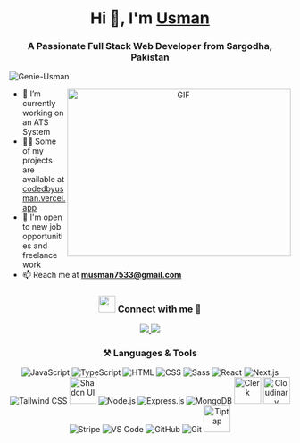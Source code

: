 <h1 align="center">Hi 👋, I'm <a href="https://www.codedbyusman.vercel.app" target="blank">Usman</a></h1>
<h3 align="center">A Passionate Full Stack Web Developer from Sargodha, Pakistan</h3>

<p align="left">
  <img src="https://komarev.com/ghpvc/?username=Genie-Usman&label=Profile%20views&color=0f9&style=flat" alt="Genie-Usman" />
</p>

<a target="_blank" align="center">
  <img align="right" height="300" width="400" alt="GIF" src="https://media.giphy.com/media/SWoSkN6DxTszqIKEqv/giphy.gif">
</a>

- 🌱 I’m currently working on an ATS System  
- 👨‍💻 Some of my projects are available at <a href="https://codedbyusman.vercel.app" target="_blank">codedbyusman.vercel.app</a>  
- 🤝 I'm open to new job opportunities and freelance work  
- 📫 Reach me at **musman7533@gmail.com**

<h3 align="center"> <img src="https://media.giphy.com/media/iY8CRBdQXODJSCERIr/giphy.gif" width="30" height="30"> Connect with me 🤝 </h3>

<p align="center">
  <a href="https://www.linkedin.com/in/genie-usman/" target="_blank">
    <img src="https://img.icons8.com/doodle/40/000000/linkedin--v2.png" />
  </a>
  <a href="https://instagram.com/_.usmanrajput" target="_blank">
    <img src="https://img.icons8.com/doodle/40/000000/instagram-new--v2.png" />
  </a>
</p>

<h3 align="center">⚒️ Languages & Tools</h3>

<p align="center">
  <!-- Languages -->
  <img src="https://img.icons8.com/color/48/000000/javascript--v1.png" alt="JavaScript"/>
  <img src="https://img.icons8.com/color/48/000000/typescript.png" alt="TypeScript"/>
  <img src="https://img.icons8.com/color/48/000000/html-5--v1.png" alt="HTML"/>
  <img src="https://img.icons8.com/color/48/000000/css3.png" alt="CSS"/>
  <img src="https://img.icons8.com/external-tal-revivo-shadow-tal-revivo/48/000000/external-sass-a-style-sheet-language-extended-css-logo-shadow-tal-revivo.png" alt="Sass"/>
  
  <!-- Frontend -->
  <img src="https://img.icons8.com/color/48/000000/react-native.png" alt="React"/>
  <img src="https://img.icons8.com/color/48/000000/nextjs.png" alt="Next.js"/>
  <img src="https://img.icons8.com/fluency/48/tailwind_css.png" alt="Tailwind CSS"/>
  <img src="https://seeklogo.com/images/S/shadcn-ui-logo-6BDF62DD3A-seeklogo.com.png" alt="Shadcn UI" width="48" height="48"/>

  <!-- Backend -->
  <img src="https://img.icons8.com/color/48/000000/nodejs.png" alt="Node.js"/>
  <img src="https://img.icons8.com/external-tal-revivo-shadow-tal-revivo/48/000000/external-express-js-a-web-application-framework-for-node-js-logo-shadow-tal-revivo.png" alt="Express.js"/>
  <img src="https://img.icons8.com/color/48/000000/mongodb.png" alt="MongoDB"/>

  <!-- Auth, Storage, Payments -->
  <img src="https://avatars.githubusercontent.com/u/106233107?s=200&v=4" alt="Clerk" width="48" height="48"/>
  <img src="https://res.cloudinary.com/cloudinary-marketing/image/upload/v1647979753/brand/logo/mono/cloudinary_icon_black.png" alt="Cloudinary" width="48" height="48"/>
  <img src="https://img.icons8.com/color/48/000000/stripe.png" alt="Stripe"/>

  <!-- Editors & Tools -->
  <img src="https://img.icons8.com/fluency/48/000000/visual-studio-code-2019.png" alt="VS Code"/>
  <img src="https://img.icons8.com/ios/50/github--v1.png" alt="GitHub"/>
  <img src="https://img.icons8.com/ios-filled/50/000000/git.png" alt="Git"/>

  <!-- AI & Editors -->
  <img src="https://avatars.githubusercontent.com/u/105223199?s=200&v=4" alt="Tiptap" width="48" height="48"/>
</p>
